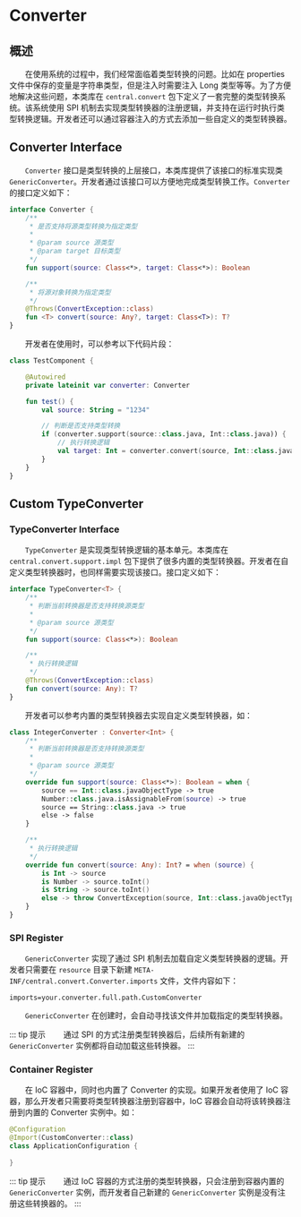 # Converter
## 概述
&emsp;&emsp;在使用系统的过程中，我们经常面临着类型转换的问题。比如在 properties 文件中保存的变量是字符串类型，但是注入时需要注入 Long 类型等等。为了方便地解决这些问题，本类库在 `central.convert` 包下定义了一套完整的类型转换系统。该系统使用 SPI 机制去实现类型转换器的注册逻辑，并支持在运行时执行类型转换逻辑。开发者还可以通过容器注入的方式去添加一些自定义的类型转换器。

## Converter Interface
&emsp;&emsp;`Converter` 接口是类型转换的上层接口，本类库提供了该接口的标准实现类 `GenericConverter`。开发者通过该接口可以方便地完成类型转换工作。`Converter` 的接口定义如下：

```kotlin
interface Converter {
    /**
     * 是否支持将源类型转换为指定类型
     *
     * @param source 源类型
     * @param target 目标类型
     */
    fun support(source: Class<*>, target: Class<*>): Boolean

    /**
     * 将源对象转换为指定类型
     */
    @Throws(ConvertException::class)
    fun <T> convert(source: Any?, target: Class<T>): T?
}
```

&emsp;&emsp;开发者在使用时，可以参考以下代码片段：

```kotlin
class TestComponent {

    @Autowired
    private lateinit var converter: Converter

    fun test() {
        val source: String = "1234"

        // 判断是否支持类型转换
        if (converter.support(source::class.java, Int::class.java)) {
            // 执行转换逻辑
            val target: Int = converter.convert(source, Int::class.java)
        }
    }
}

```

## Custom TypeConverter
### TypeConverter Interface
&emsp;&emsp;`TypeConverter` 是实现类型转换逻辑的基本单元。本类库在 `central.convert.support.impl` 包下提供了很多内置的类型转换器。开发者在自定义类型转换器时，也同样需要实现该接口。接口定义如下：

```kotlin
interface TypeConverter<T> {
    /**
     * 判断当前转换器是否支持转换源类型
     *
     * @param source 源类型
     */
    fun support(source: Class<*>): Boolean

    /**
     * 执行转换逻辑
     */
    @Throws(ConvertException::class)
    fun convert(source: Any): T?
}
```

&emsp;&emsp;开发者可以参考内置的类型转换器去实现自定义类型转换器，如：

```kotlin
class IntegerConverter : Converter<Int> {
    /**
     * 判断当前转换器是否支持转换源类型
     *
     * @param source 源类型
     */
    override fun support(source: Class<*>): Boolean = when {
        source == Int::class.javaObjectType -> true
        Number::class.java.isAssignableFrom(source) -> true
        source == String::class.java -> true
        else -> false
    }

    /**
     * 执行转换逻辑
     */
    override fun convert(source: Any): Int? = when (source) {
        is Int -> source
        is Number -> source.toInt()
        is String -> source.toInt()
        else -> throw ConvertException(source, Int::class.javaObjectType)
    }
}
```

### SPI Register
&emsp;&emsp;`GenericConverter` 实现了通过 SPI 机制去加载自定义类型转换器的逻辑。开发者只需要在 `resource` 目录下新建 `META-INF/central.convert.Converter.imports` 文件，文件内容如下：

```properties
imports=your.converter.full.path.CustomConverter
```

&emsp;&emsp;`GenericConverter` 在创建时，会自动寻找该文件并加载指定的类型转换器。

::: tip 提示
&emsp;&emsp;通过 SPI 的方式注册类型转换器后，后续所有新建的 `GenericConverter` 实例都将自动加载这些转换器。
:::

### Container Register
&emsp;&emsp;在 IoC 容器中，同时也内置了 Converter 的实现。如果开发者使用了 IoC 容器，那么开发者只需要将类型转换器注册到容器中，IoC 容器会自动将该转换器注册到内置的 Converter 实例中。如：

```kotlin
@Configuration
@Import(CustomConverter::class)
class ApplicationConfiguration {
    
}
```

::: tip 提示
&emsp;&emsp;通过 IoC 容器的方式注册的类型转换器，只会注册到容器内置的 `GenericConverter` 实例，而开发者自己新建的 `GenericConverter` 实例是没有注册这些转换器的。
:::